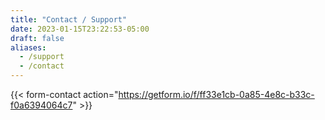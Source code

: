 ```yaml
---
title: "Contact / Support"
date: 2023-01-15T23:22:53-05:00
draft: false
aliases:
  - /support
  - /contact
---
```


{{< form-contact action="https://getform.io/f/ff33e1cb-0a85-4e8c-b33c-f0a6394064c7" >}}
